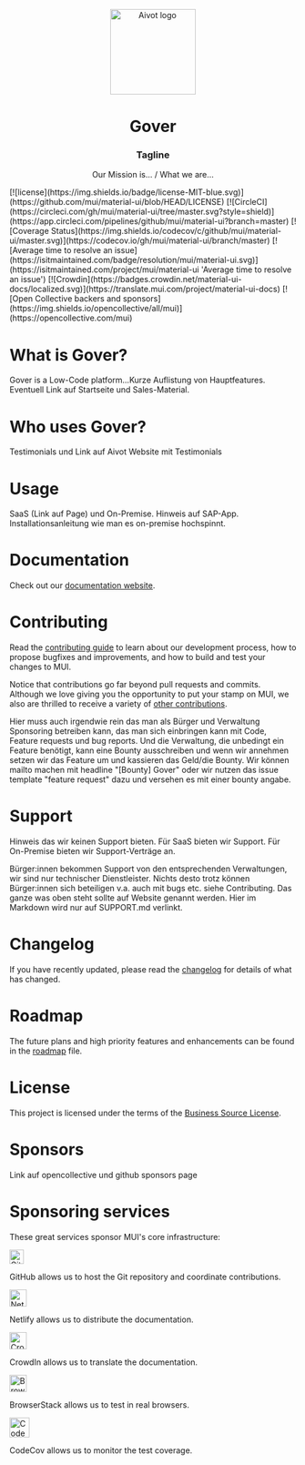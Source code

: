 <p align="center">
  <a href="https://aivot.de" target="_blank"><img width="150" src="https://aivot.de/img/aivot-logo.svg" alt="Aivot logo"></a>
</p>

<h1 align="center">Gover</h1>
<h3 align="center">Tagline</h3>

<p align="center">Our Mission is... / What we are...</p>
<div>
[![license](https://img.shields.io/badge/license-MIT-blue.svg)](https://github.com/mui/material-ui/blob/HEAD/LICENSE)
[![CircleCI](https://circleci.com/gh/mui/material-ui/tree/master.svg?style=shield)](https://app.circleci.com/pipelines/github/mui/material-ui?branch=master)
[![Coverage Status](https://img.shields.io/codecov/c/github/mui/material-ui/master.svg)](https://codecov.io/gh/mui/material-ui/branch/master)
[![Average time to resolve an issue](https://isitmaintained.com/badge/resolution/mui/material-ui.svg)](https://isitmaintained.com/project/mui/material-ui 'Average time to resolve an issue')
[![Crowdin](https://badges.crowdin.net/material-ui-docs/localized.svg)](https://translate.mui.com/project/material-ui-docs)
[![Open Collective backers and sponsors](https://img.shields.io/opencollective/all/mui)](https://opencollective.com/mui)
</div>

# What is Gover?
Gover is a Low-Code platform...Kurze Auflistung von Hauptfeatures.
Eventuell Link auf Startseite und Sales-Material.

# Who uses Gover?
Testimonials und Link auf Aivot Website mit Testimonials

# Usage
SaaS (Link auf Page) und On-Premise. Hinweis auf SAP-App. Installationsanleitung wie man es on-premise hochspinnt.

# Documentation
Check out our [documentation website](https://mui.com/).

# Contributing
Read the [contributing guide](/CONTRIBUTING.md) to learn about our development process, how to propose bugfixes and improvements, and how to build and test your changes to MUI.

Notice that contributions go far beyond pull requests and commits.
Although we love giving you the opportunity to put your stamp on MUI, we also are thrilled to receive a variety of [other contributions](https://mui.com/getting-started/faq/#mui-is-awesome-how-can-i-support-the-project).

Hier muss auch irgendwie rein das man als Bürger und Verwaltung Sponsoring betreiben kann, 
das man sich einbringen kann mit Code, Feature requests und bug reports. Und die Verwaltung, 
die unbedingt ein Feature benötigt, kann eine Bounty ausschreiben und wenn wir annehmen setzen 
wir das Feature um und kassieren das Geld/die Bounty. Wir können mailto machen mit headline "[Bounty] Gover"
oder wir nutzen das issue template "feature request" dazu und versehen es mit einer bounty angabe.

# Support
Hinweis das wir keinen Support bieten. Für SaaS bieten wir Support. Für On-Premise bieten wir Support-Verträge an.

Bürger:innen bekommen Support von den entsprechenden Verwaltungen, wir sind nur technischer Dienstleister.
Nichts desto trotz können Bürger:innen sich beteiligen v.a. auch mit bugs etc. siehe Contributing.
Das ganze was oben steht sollte auf Website genannt werden. Hier im Markdown wird nur auf SUPPORT.md verlinkt.

# Changelog
If you have recently updated, please read the [changelog](https://github.com/mui/material-ui/releases) for details of what has changed.

# Roadmap
The future plans and high priority features and enhancements can be found in the [roadmap](https://mui.com/discover-more/roadmap/) file.

# License
This project is licensed under the terms of the
[Business Source License](/LICENSE).

# Sponsors
Link auf opencollective und github sponsors page

# Sponsoring services

These great services sponsor MUI's core infrastructure:

[<img loading="lazy" alt="GitHub" src="https://github.githubassets.com/images/modules/logos_page/GitHub-Logo.png" height="25">](https://github.com/)

GitHub allows us to host the Git repository and coordinate contributions.

[<img loading="lazy" alt="Netlify" src="https://cdn.netlify.com/15ecf59b59c9d04b88097c6b5d2c7e8a7d1302d0/1b6d6/img/press/logos/full-logo-light.svg" height="30">](https://www.netlify.com/)

Netlify allows us to distribute the documentation.

[<img loading="lazy" alt="CrowdIn" src="https://support.crowdin.com/assets/logos/crowdin-logo1-small.png" height="30">](https://crowdin.com/)

CrowdIn allows us to translate the documentation.

[<img loading="lazy" alt="BrowserStack" src="https://www.browserstack.com/images/mail/browserstack-logo-footer.png" height="30">](https://www.browserstack.com/)

BrowserStack allows us to test in real browsers.

[<img loading="lazy" alt="CodeCov" src="https://github.com/codecov.png?size=70" width="35" height="35">](https://codecov.io/)

CodeCov allows us to monitor the test coverage.